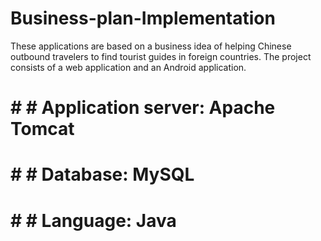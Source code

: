 # Business-plan-Implementation #

These applications are based on a business idea of helping Chinese outbound travelers to find tourist guides in foreign countries.
The project consists of a web application and an Android application. 

# # # Application server: Apache Tomcat
# # # Database: MySQL
# # # Language: Java